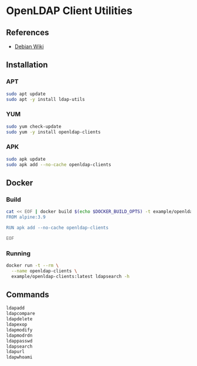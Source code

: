# OpenLDAP Client Utilities

## References

- [Debian Wiki](https://wiki.debian.org/LDAP/LDAPUtils)

## Installation

### APT

```sh
sudo apt update
sudo apt -y install ldap-utils
```

### YUM

```sh
sudo yum check-update
sudo yum -y install openldap-clients
```

### APK

```sh
sudo apk update
sudo apk add --no-cache openldap-clients
```

## Docker

### Build

```sh
cat << EOF | docker build $(echo $DOCKER_BUILD_OPTS) -t example/openldap-clients -
FROM alpine:3.9

RUN apk add --no-cache openldap-clients

EOF
```

### Running

```sh
docker run -t --rm \
  --name openldap-clients \
  example/openldap-clients:latest ldapsearch -h
```

## Commands

```sh
ldapadd
ldapcompare
ldapdelete
ldapexop
ldapmodify
ldapmodrdn
ldappasswd
ldapsearch
ldapurl
ldapwhoami
```
